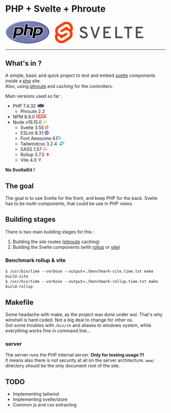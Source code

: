 # PHP + Svelte + Phroute

<img src="www/img/logo-php.svg" width="140px" /> <img src="www/img/logo-svelte.svg" width="300px" />

---

## What's in ?

A simple, basic and quick project to test and embed [svelte][svelte-site] components inside a [php][php-site] site. \
Also, using [phroute][phroute-packagist] and caching for the controllers.

Main versions used so far :

   - PHP 7.4.32 <img src="www/img/logo-php-light.svg" height=12/>
      - Phroute 2.2
   - NPM 8.8.0 <img src="www/img/logo-npm.svg" height=12/>
   - Node v16.15.0 <img src="www/img/icon-nodejs.svg" height=12/>
      - Svelte 3.55 <img src="www/img/icon-svelte.svg" height=12/>
      - ESLint 8.31 <img src="www/img/icon-eslint.svg" height=12/>
      - Font Awesome 6 <img src="www/img/icon-fontawesome.svg" height=12/>
      - Tailwindcss 3.2.4 <img src="www/img/icon-tailwindcss.svg" height=12/>
      - SASS 1.57 <img src="www/img/logo-sass.svg" height=12/>
      - Rollup 3.7.5 <img src="www/img/icon-rollup.svg" height=12/>
      - Vite 4.0 <img src="www/img/icon-vitejs.svg" height=12 />

**No SvelteKit !**

## The goal

The goal is to use Svelte for the front, and keep PHP for the back. Svelte has to be multi-components, that could be use in PHP views.

## Building stages

There is two main building stages for this :

   1. Building the site routes ([phroute][phroute-packagist] caching)
   2. Building the Svelte components (with [rollup][rollup-site] or [vite][vite-site])

### Benchmark rollup & vite

```shell
$ /usr/bin/time --verbose --output=./benchmark-vite.time.txt make build-vite
$ /usr/bin/time --verbose --output=./benchmark-rollup.time.txt make build-rollup
```

## Makefile

Some headache with make, as the project was done under wsl. That's why winshell is hard coded. Not a big deal to change for other os. \
Got some troubles with `/bin/sh` and aliases to windows system, while everything works fine in command line...

### server

The server runs the PHP internal server. **Only for testing usage !!!** \
It means also there is not security at all on the server architecture. `www/` directory should be the only document root of the site.

## TODO

   - Implementing tailwind
   - Implementing svelte/store
   - Common js and css extracting

[svelte-site]: https://svelte.dev/
[php-site]: https://www.php.net/
[phroute-packagist]: https://packagist.org/packages/phroute/phroute

[rollup-site]: https://rollupjs.org/
[vite-site]: https://vitejs.dev/

[php-icon]: www/img/php.png
[svelte-icon]: www/img/svelte.png